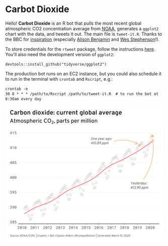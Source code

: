 # Carbot Dioxide
Hello! **Carbot Dioxide** is an R bot that pulls the most recent global atmospheric CO2 concentration average from [NOAA](https://www.esrl.noaa.gov/gmd/ccgg/trends/gl_trend.html), generates a `ggplot2` chart with the data, and tweets it out. The main file is `tweet-it.R`. Thanks to the BBC for [inspiration](https://twitter.com/bbcelection) (especially [Alison Benjamin](https://twitter.com/hey_benjamin) and [Wes Stephenson](https://twitter.com/WesStephenson)!).

To store credentials for the `rtweet` package, follow the instructions [here](https://rtweet.info/articles/auth.html). You'll also need the development version of `ggplot2`:

```
devtools::install_github("tidyverse/ggplot2")
```

The production bot runs on an EC2 instance, but you could also schedule it to run in the terminal with `crontab` and `Rscript`, e.g.:

```
crontab -e
30 8 * * * /path/to/Rscript /path/to/tweet-it.R  # to run the bot at 8:30am every day
```

![example chart](https://github.com/clayton-aldern/co2-bot/blob/master/figures/co2-2020-03-10.png)

